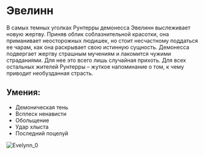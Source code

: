 # Эвелинн

В самых темных уголках Рунтерры демонесса Эвелинн выслеживает новую жертву. Приняв облик соблазнительной красотки, она приманивает неосторожных людишек, но стоит несчастному поддаться ее чарам, как она раскрывает свою истинную сущность. Демонесса подвергает жертву страшным мучениям и лакомится чужими страданиями. Для нее это всего лишь случайная прихоть. Для всех остальных жителей Рунтерры – жуткое напоминание о том, к чему приводит необузданная страсть.

## Умения:

* Демоническая тень 
* Всплеск ненависти
* Обольщение 
* Удар хлыста 
* Последний поцелуй


![Evelynn_0](https://ddragon.leagueoflegends.com/cdn/img/champion/splash/Evelynn_0.jpg)